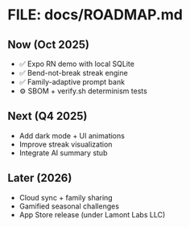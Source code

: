 # FILE: docs/ROADMAP.md
## Now (Oct 2025)
- ✅ Expo RN demo with local SQLite
- ✅ Bend-not-break streak engine
- ✅ Family-adaptive prompt bank
- ⚙️ SBOM + verify.sh determinism tests

## Next (Q4 2025)
- Add dark mode + UI animations  
- Improve streak visualization  
- Integrate AI summary stub  

## Later (2026)
- Cloud sync + family sharing  
- Gamified seasonal challenges  
- App Store release (under Lamont Labs LLC)
